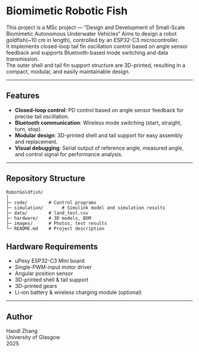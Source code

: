 # Biomimetic Robotic Fish

This project is a MSc project — ”Design and Development of Small-Scale Biomimetic   Autonomous Underwater Vehicles“ Aims to design a robot goldfish(~10 cm in length), controlled by an ESP32-C3 microcontroller.  
It implements closed-loop tail fin oscillation control based on angle sensor feedback and supports Bluetooth-based mode switching and data transmission.  
The outer shell and tail fin support structure are 3D-printed, resulting in a compact, modular, and easily maintainable design.

---

## Features
- **Closed-loop control**: PD control based on angle sensor feedback for precise tail oscillation.
- **Bluetooth communication**: Wireless mode switching (start, straight, turn, stop).
- **Modular design**: 3D-printed shell and tail support for easy assembly and replacement.
- **Visual debugging**: Serial output of reference angle, measured angle, and control signal for performance analysis.

---

## Repository Structure
```
RobotGoldfish/
│
├─ code/        # Control programs
├─ simulation/       # Simulink model and simulation results
├─ data/        # land_test.csv
├─ hardware/    # 3D models, BOM
├─ images/      # Photos, test results
└─ README.md    # Project description
```


## Hardware Requirements
- uPesy ESP32-C3 Mini board  
- Single-PWM-input motor driver  
- Angular position sensor  
- 3D-printed shell & tail support
- 3D-printed gears
- Li-ion battery & wireless charging module (optional)  

---

## Author
Haodi Zhang  
University of Glasgow  
2025
